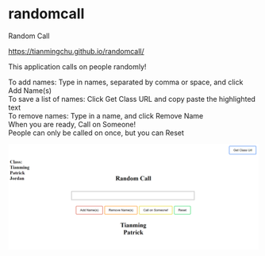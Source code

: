 # randomcall

Random Call

https://tianmingchu.github.io/randomcall/

This application calls on people randomly!

To add names: Type in names, separated by comma or space, and click Add Name(s)                    
To save a list of names: Click Get Class URL and copy paste the highlighted text                    
To remove names: Type in a name, and click Remove Name                                     
When you are ready, Call on Someone!                                               
People can only be called on once, but you can Reset

![Alt text](randomcalls.png?raw=true)
